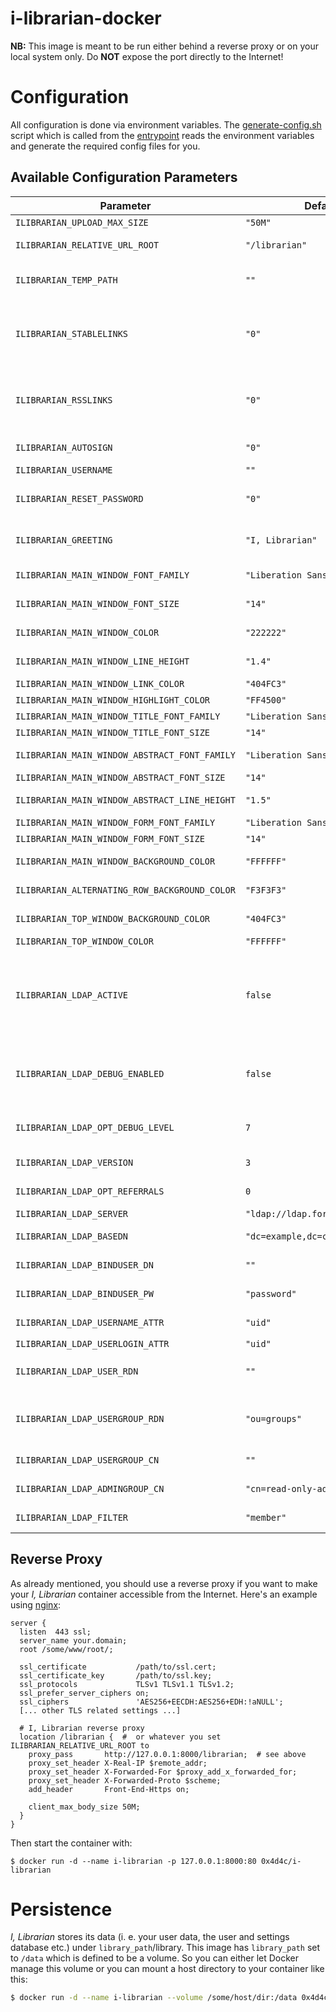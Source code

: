 # i-librarian-docker

**NB:** This image is meant to be run either behind a reverse proxy or on your local system only. Do **NOT** expose the port directly to the Internet!

# Configuration
All configuration is done via environment variables. The [generate-config.sh](scripts/generate-config.sh) script which is called from the [entrypoint](scripts/entrypoint.sh) reads the environment variables and generate the required config files for you.


## Available Configuration Parameters

| Parameter | Default | Description |
| --------- | ------- | ----------- |
| `ILIBRARIAN_UPLOAD_MAX_SIZE` | `"50M"` | Max. upload size. |
| `ILIBRARIAN_RELATIVE_URL_ROOT` | `"/librarian"` | Relative URL of I, Librarian service. |
| `ILIBRARIAN_TEMP_PATH` | `""` | Custom temporary storage folder path. |
| `ILIBRARIAN_STABLELINKS` | `"0"` | Enable (1) or disable (0) unrestricted access to stable item links. |
| `ILIBRARIAN_RSSLINKS` | `"0"` | Enable (1) or disable (0) unrestricted access to RSS links. |
| `ILIBRARIAN_AUTOSIGN` | `"0"` | Enable automatic sign in. |
| `ILIBRARIAN_USERNAME` | `""` | Auto sign in user. |
| `ILIBRARIAN_RESET_PASSWORD` | `"0"` | Enable (1) or disable (0) password reset. |
| `ILIBRARIAN_GREETING` | `"I, Librarian"` | Custom greeting on the sign in page. |
| `ILIBRARIAN_MAIN_WINDOW_FONT_FAMILY` | `"Liberation Sans"` | Main window font family. |
| `ILIBRARIAN_MAIN_WINDOW_FONT_SIZE` | `"14"` | Main window font size. |
| `ILIBRARIAN_MAIN_WINDOW_COLOR` | `"222222"` | Main window color. |
| `ILIBRARIAN_MAIN_WINDOW_LINE_HEIGHT` | `"1.4"` | Main window line height. |
| `ILIBRARIAN_MAIN_WINDOW_LINK_COLOR` | `"404FC3"` | Color of links. |
| `ILIBRARIAN_MAIN_WINDOW_HIGHLIGHT_COLOR` | `"FF4500"` | Color of highlights. |
| `ILIBRARIAN_MAIN_WINDOW_TITLE_FONT_FAMILY` | `"Liberation Sans"` | Title font family. |
| `ILIBRARIAN_MAIN_WINDOW_TITLE_FONT_SIZE` | `"14"` | Title font size. |
| `ILIBRARIAN_MAIN_WINDOW_ABSTRACT_FONT_FAMILY` | `"Liberation Sans"` | Abstract font family. |
| `ILIBRARIAN_MAIN_WINDOW_ABSTRACT_FONT_SIZE` | `"14"` | Abstract font size. |
| `ILIBRARIAN_MAIN_WINDOW_ABSTRACT_LINE_HEIGHT` | `"1.5"` | Abstract line height. |
| `ILIBRARIAN_MAIN_WINDOW_FORM_FONT_FAMILY` | `"Liberation Sans"` | Form font family. |
| `ILIBRARIAN_MAIN_WINDOW_FORM_FONT_SIZE` | `"14"` | Form font size. |
| `ILIBRARIAN_MAIN_WINDOW_BACKGROUND_COLOR` | `"FFFFFF"` | Main window background color. |
| `ILIBRARIAN_ALTERNATING_ROW_BACKGROUND_COLOR` | `"F3F3F3"` | Alternating row background color. |
| `ILIBRARIAN_TOP_WINDOW_BACKGROUND_COLOR` | `"404FC3"` | Top window background color. |
| `ILIBRARIAN_TOP_WINDOW_COLOR` | `"FFFFFF"` | Top window color. |
| `ILIBRARIAN_LDAP_ACTIVE` | `false` | Activate/deactivate login via LDAP. Activating LDAP disables local login and you have to enable the LDAP module in `php.ini`. |
| `ILIBRARIAN_LDAP_DEBUG_ENABLED` | `false` | Enable/disable LDAP debug information for LDAP authentication. |
| `ILIBRARIAN_LDAP_OPT_DEBUG_LEVEL` | `7` | Debug log level for LDAP authentication. |
| `ILIBRARIAN_LDAP_VERSION` | `3` | LDAP protocol version. |
| `ILIBRARIAN_LDAP_OPT_REFERRALS` | `0` | Enable/disable REFERRALS. |
| `ILIBRARIAN_LDAP_SERVER` | `"ldap://ldap.forumsys.com:389"` | LDAP server URL. |
| `ILIBRARIAN_LDAP_BASEDN` | `"dc=example,dc=com"` | Base distinguished name (DN). |
| `ILIBRARIAN_LDAP_BINDUSER_DN` | `""` | Fully qualified DN of the bind user. |
| `ILIBRARIAN_LDAP_BINDUSER_PW` | `"password"` | Password of the bind user. |
| `ILIBRARIAN_LDAP_USERNAME_ATTR` | `"uid"` | Attribute to use for username lookups. |
| `ILIBRARIAN_LDAP_USERLOGIN_ATTR` | `"uid"` |  |
| `ILIBRARIAN_LDAP_USER_RDN` | `""` | User relative search base (without base DN). |
| `ILIBRARIAN_LDAP_USERGROUP_RDN` | `"ou=groups"` | Group relative search base (without base DN) - could be emtpy. |
| `ILIBRARIAN_LDAP_USERGROUP_CN` | `""` | User group common name. |
| `ILIBRARIAN_LDAP_ADMINGROUP_CN` | `"cn=read-only-admin"` | Admin group common name. |
| `ILIBRARIAN_LDAP_FILTER` | `"member"` | Authorization filter prefix. |

## Reverse Proxy
As already mentioned, you should use a reverse proxy if you want to make your *I, Librarian* container accessible from the Internet. Here's an example using [nginx](https://nginx.org/):

```
server {
  listen  443 ssl;
  server_name your.domain;
  root /some/www/root/;
  
  ssl_certificate           /path/to/ssl.cert;
  ssl_certificate_key       /path/to/ssl.key;
  ssl_protocols             TLSv1 TLSv1.1 TLSv1.2;
  ssl_prefer_server_ciphers on;
  ssl_ciphers               'AES256+EECDH:AES256+EDH:!aNULL';
  [... other TLS related settings ...]

  # I, Librarian reverse proxy
  location /librarian {  #  or whatever you set ILIBRARIAN_RELATIVE_URL_ROOT to
    proxy_pass       http://127.0.0.1:8000/librarian;  # see above
    proxy_set_header X-Real-IP $remote_addr;
    proxy_set_header X-Forwarded-For $proxy_add_x_forwarded_for;
    proxy_set_header X-Forwarded-Proto $scheme;
    add_header       Front-End-Https on;

    client_max_body_size 50M;
  }
}
```
Then start the container with:
```
$ docker run -d --name i-librarian -p 127.0.0.1:8000:80 0x4d4c/i-librarian
```

# Persistence
*I, Librarian* stores its data (i. e. your user data, the user and settings database etc.) under `library_path`/library. This image has `library_path` set to `/data` which is defined to be a volume. So you can either let Docker manage this volume or you can mount a host directory to your container like this:
```bash
$ docker run -d --name i-librarian --volume /some/host/dir:/data 0x4d4c/i-librarian
```


